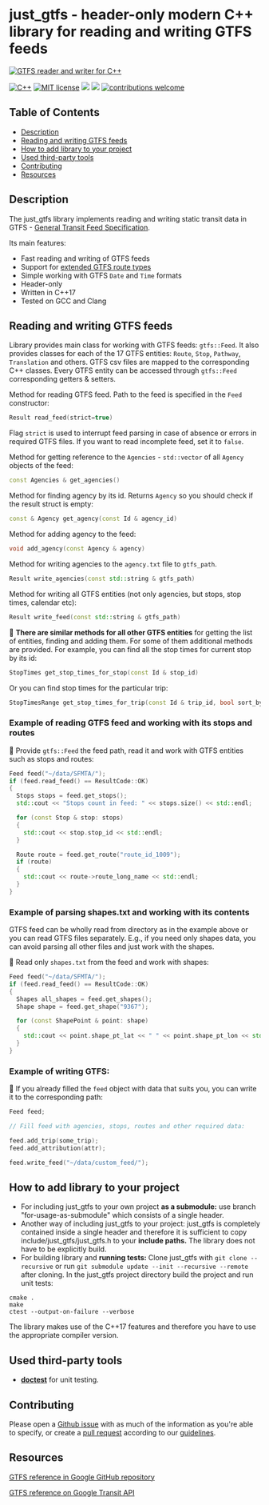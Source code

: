 # just_gtfs - header-only modern C++ library for reading and writing GTFS feeds

[![GTFS reader and writer for C++](https://github.com/mapsme/just_gtfs/blob/add-the-most-important-readers/docs/logo.jpeg)](https://github.com/mapsme/just_gtfs)

[![C++](https://img.shields.io/badge/c%2B%2B-17-informational.svg)](https://shields.io/)
[![MIT license](https://img.shields.io/badge/License-MIT-blue.svg)](https://lbesson.mit-license.org/)
![](https://github.com/mapsme/just_gtfs/workflows/C%2FC%2B%2B%20CI/badge.svg)
[![](https://github.com/sindresorhus/awesome/blob/main/media/mentioned-badge.svg)](https://github.com/CUTR-at-USF/awesome-transit)
[![contributions welcome](https://img.shields.io/badge/contributions-welcome-brightgreen.svg?style=flat)](https://github.com/mapsme/just_gtfs/issues)


## Table of Contents
- [Description](#description)
- [Reading and writing GTFS feeds](#reading-and-writing-gtfs-feeds)
- [How to add library to your project](#how-to-add-library-to-your-project)
- [Used third-party tools](#used-third-party-tools)
- [Contributing](#contributing)
- [Resources](#resources)

## Description
The just_gtfs library implements reading and writing static transit data in GTFS - [General Transit Feed Specification](https://developers.google.com/transit/gtfs/reference).

Its main features:
 - Fast reading and writing of GTFS feeds
 - Support for [extended GTFS route types](https://developers.google.com/transit/gtfs/reference/extended-route-types)
 - Simple working with GTFS `Date` and `Time` formats
 - Header-only
 - Written in C++17
 - Tested on GCC and Clang


## Reading and writing GTFS feeds
Library provides main class for working with GTFS feeds: `gtfs::Feed`. It also provides classes for each of the 17 GTFS entities: `Route`, `Stop`, `Pathway`, `Translation` and others.
GTFS csv files are mapped to the corresponding C++ classes. Every GTFS entity can be accessed through `gtfs::Feed` corresponding getters & setters.

Method for reading GTFS feed. Path to the feed is specified in the `Feed` constructor:
```c++
Result read_feed(strict=true)
```
Flag `strict` is used to interrupt feed parsing in case of absence or errors in required GTFS files. If you want to read incomplete feed, set it to `false`.

Method for getting reference to the `Agencies` - `std::vector` of all `Agency` objects of the feed:
```c++
const Agencies & get_agencies()
```

Method for finding agency by its id. Returns `Agency` so you should check if the result struct is empty:
```c++
const & Agency get_agency(const Id & agency_id)
``` 

Method for adding agency to the feed:
```c++
void add_agency(const Agency & agency)
```

Method for writing agencies to the `agency.txt` file to `gtfs_path`.
```c++
Result write_agencies(const std::string & gtfs_path)
```

Method for writing all GTFS entities (not only agencies, but stops, stop times, calendar etc):
```c++
Result write_feed(const std::string & gtfs_path)
```

:pushpin: **There are similar methods for all other GTFS entities** for getting the list of entities, finding and adding them.
For some of them additional methods are provided. 
For example, you can find all the stop times for current stop by its id:
```c++
StopTimes get_stop_times_for_stop(const Id & stop_id)
```

Or you can find stop times for the particular trip:
```c++
StopTimesRange get_stop_times_for_trip(const Id & trip_id, bool sort_by_sequence = true)
```

### Example of reading GTFS feed and working with its stops and routes
:pushpin: Provide `gtfs::Feed` the feed path, read it and work with GTFS entities such as stops and routes:
```c++
Feed feed("~/data/SFMTA/");
if (feed.read_feed() == ResultCode::OK)
{
  Stops stops = feed.get_stops();
  std::cout << "Stops count in feed: " << stops.size() << std::endl;

  for (const Stop & stop: stops)
  {
    std::cout << stop.stop_id << std::endl;
  }

  Route route = feed.get_route("route_id_1009");
  if (route)
  {
    std::cout << route->route_long_name << std::endl;
  }
}
```

### Example of parsing shapes.txt and working with its contents
GTFS feed can be wholly read from directory as in the example above or you can read GTFS files separately. E.g., if you need only shapes data, you can avoid parsing all other files and just work with the shapes.

:pushpin: Read only `shapes.txt` from the feed and work with shapes:
```c++
Feed feed("~/data/SFMTA/");
if (feed.read_feed() == ResultCode::OK)
{
  Shapes all_shapes = feed.get_shapes();
  Shape shape = feed.get_shape("9367");

  for (const ShapePoint & point: shape)
  {
    std::cout << point.shape_pt_lat << " " << point.shape_pt_lon << std::endl;
  }
}
```

### Example of writing GTFS:
:pushpin: If you already filled the `feed` object with data that suits you, you can write it to the corresponding path:
```c++
Feed feed;

// Fill feed with agencies, stops, routes and other required data:

feed.add_trip(some_trip);
feed.add_attribution(attr);

feed.write_feed("~/data/custom_feed/");
```

## How to add library to your project
- For including just_gtfs to your own project **as a submodule:** use branch "for-usage-as-submodule" which consists of a single header.
- Another way of including just_gtfs to your project: just_gtfs is completely contained inside a single header and therefore it is sufficient to copy include/just_gtfs/just_gtfs.h to your **include paths.** The library does not have to be explicitly build.
- For building library and **running tests:**
Clone just_gtfs with `git clone --recursive` or run `git submodule update --init --recursive --remote` after cloning.
In the just_gtfs project directory build the project and run unit tests: 
```
cmake .
make
ctest --output-on-failure --verbose
```
The library makes use of the C++17 features and therefore you have to use the appropriate compiler version.

## Used third-party tools
- [**doctest**](https://github.com/onqtam/doctest) for unit testing.

## Contributing
Please open a [Github issue](https://github.com/mapsme/just_gtfs/issues/new) with as much of the information as you're able to specify, or create a [pull request](https://github.com/mapsme/just_gtfs/pulls) according to our [guidelines](https://github.com/mapsme/just_gtfs/blob/master/docs/CPP_STYLE.md).

## Resources
[GTFS reference in Google GitHub repository](https://github.com/google/transit/blob/master/gtfs/spec/en/reference.md)

[GTFS reference on Google Transit API](https://developers.google.com/transit/gtfs/reference?csw=1)
